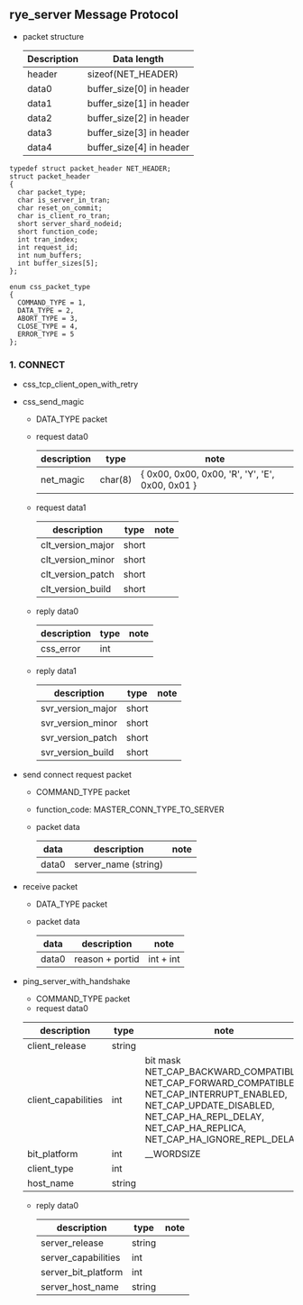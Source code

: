 ## rye_server Message Protocol

  * packet structure 

	|Description |	Data length |
    |--------| --------|
	| header | sizeof(NET_HEADER) |
	| data0 | buffer_size[0] in header |
	| data1 | buffer_size[1] in header |
	| data2 | buffer_size[2] in header |
	| data3 | buffer_size[3] in header |
	| data4 | buffer_size[4] in header |

```
typedef struct packet_header NET_HEADER;
struct packet_header
{
  char packet_type;
  char is_server_in_tran;
  char reset_on_commit;
  char is_client_ro_tran;
  short server_shard_nodeid;
  short function_code;
  int tran_index;
  int request_id;
  int num_buffers;
  int buffer_sizes[5];
};

enum css_packet_type
{
  COMMAND_TYPE = 1,
  DATA_TYPE = 2,
  ABORT_TYPE = 3,
  CLOSE_TYPE = 4,
  ERROR_TYPE = 5
};

```

### 1. CONNECT

  * css_tcp_client_open_with_retry

  * css_send_magic
    * DATA_TYPE packet

    * request data0

      | description | type | note |
      | -------- | -------- | -------- |
      | net_magic | char(8) | { 0x00, 0x00, 0x00, 'R', 'Y', 'E', 0x00, 0x01 } |

    * request data1

      | description | type | note |
      | -------- | -------- | -------- |
      | clt_version_major | short |  |
      | clt_version_minor | short |  |
      | clt_version_patch | short |  |
      | clt_version_build | short |  |

    * reply data0

      | description | type | note |
      | -------- | -------- | -------- |
      | css_error | int |  |

    * reply data1

      | description | type | note |
      | -------- | -------- | -------- |
      | svr_version_major | short |  |
      | svr_version_minor | short |  |
      | svr_version_patch | short |  |
      | svr_version_build | short |  |

  * send connect request packet
    * COMMAND_TYPE packet
    * function_code: MASTER_CONN_TYPE_TO_SERVER
    * packet data

      | data | description | note |
      | -------- | -------- | -------- |
      | data0 | server_name (string) |  |

  * receive packet
    * DATA_TYPE packet
    * packet data

      | data | description | note |
      | -------- | -------- | -------- |
      | data0 | reason + portid | int + int |

  * ping_server_with_handshake
    *  COMMAND_TYPE packet
    *  request data0

      | description | type | note |
      | -------- | -------- | -------- |
      | client_release | string |  |
      | client_capabilities | int | bit mask <br> NET_CAP_BACKWARD_COMPATIBLE, NET_CAP_FORWARD_COMPATIBLE, NET_CAP_INTERRUPT_ENABLED, NET_CAP_UPDATE_DISABLED, NET_CAP_HA_REPL_DELAY, NET_CAP_HA_REPLICA, NET_CAP_HA_IGNORE_REPL_DELAY |
      | bit_platform | int | __WORDSIZE |
      | client_type | int |  |
      | host_name | string |  |

    * reply data0

      | description | type | note |
      | -------- | -------- | -------- |
      | server_release | string |  |
      | server_capabilities | int |  |
      | server_bit_platform | int |  |
      | server_host_name | string |  |

